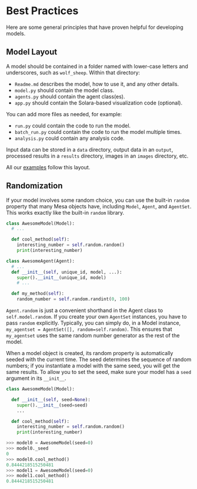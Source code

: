 # Best Practices

Here are some general principles that have proven helpful for developing models.

## Model Layout

A model should be contained in a folder named with lower-case letters and
underscores, such as `wolf_sheep`. Within that directory:

- `Readme.md` describes the model, how to use it, and any other details.
- `model.py` should contain the model class.
- `agents.py` should contain the agent class(es).
- `app.py` should contain the Solara-based visualization code (optional).

You can add more files as needed, for example:
- `run.py` could contain the code to run the model.
- `batch_run.py` could contain the code to run the model multiple times.
- `analysis.py` could contain any analysis code.

Input data can be stored in a `data` directory, output data in an `output`, processed results in a `results` directory, images in an `images` directory, etc.

All our [examples](examples) follow this layout.

## Randomization

If your model involves some random choice, you can use the built-in `random`
property that many Mesa objects have, including `Model`, `Agent`, and `AgentSet`. This works exactly
like the built-in `random` library.

```python
class AwesomeModel(Model):
  # ...

  def cool_method(self):
    interesting_number = self.random.random()
    print(interesting_number)

class AwesomeAgent(Agent):
  # ...
  def __init__(self, unique_id, model, ...):
    super().__init__(unique_id, model)
    # ...

  def my_method(self):
    random_number = self.random.randint(0, 100)
```

`Agent.random` is just a convenient shorthand in the Agent class to `self.model.random`. If you create your own `AgentSet`
instances, you have to pass `random` explicitly. Typically, you can simply do, in a Model instance, 
`my_agentset = AgentSet([], random=self.random)`. This ensures that `my_agentset` uses the same random
number generator as the rest of the model.


When a model object is created, its random property is automatically seeded
with the current time. The seed determines the sequence of random numbers; if
you instantiate a model with the same seed, you will get the same results.
To allow you to set the seed, make sure your model has a `seed` argument in its
`__init__`.

```python
class AwesomeModel(Model):

  def __init__(self, seed=None):
    super().__init__(seed=seed)
    ...

  def cool_method(self):
    interesting_number = self.random.random()
    print(interesting_number)

>>> model0 = AwesomeModel(seed=0)
>>> model0._seed
0
>>> model0.cool_method()
0.8444218515250481
>>> model1 = AwesomeModel(seed=0)
>>> model1.cool_method()
0.8444218515250481
```
